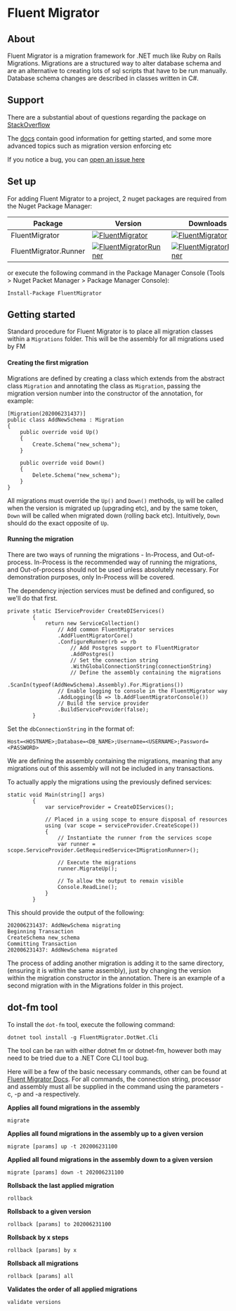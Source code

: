 ﻿# Fluent Migrator

## About

Fluent Migrator is a migration framework for .NET much like Ruby 
on Rails Migrations. Migrations are a structured way to alter 
database schema and are an alternative to creating lots of sql 
scripts that have to be run manually. Database schema 
changes are described in classes written in C#.

## Support

There are a substantial about of questions regarding the package on [StackOverflow](https://stackoverflow.com/questions/tagged/fluent-migrator)

The [docs](https://fluentmigrator.github.io/articles/intro.html) contain good information for getting started, and some more advanced topics such as migration version enforcing etc

If you notice a bug, you can [open an issue here](https://github.com/fluentmigrator/fluentmigrator/issues)

## Set up

For adding Fluent Migrator to a project, 2 nuget packages are required from the Nuget Package Manager:

Package      | Version   | Downloads |
------------------|----------|------------|
FluentMigrator    | [![FluentMigrator](https://img.shields.io/nuget/v/FluentMigrator.svg)](https://www.nuget.org/packages/FluentMigrator/) | [![FluentMigrator](https://img.shields.io/nuget/dt/FluentMigrator.svg)](https://www.nuget.org/packages/FluentMigrator/) |
FluentMigrator.Runner    | [![FluentMigratorRunner](https://img.shields.io/nuget/v/FluentMigrator.Runner.svg)](https://www.nuget.org/packages/FluentMigrator.Runner/) | [![FluentMigratorRunner](https://img.shields.io/nuget/dt/FluentMigrator.Runner.svg)](https://www.nuget.org/packages/FluentMigrator.Runner/) |

or execute the following command in the Package Manager Console (Tools > Nuget Packet Manager > Package Manager Console):

	Install-Package FluentMigrator

## Getting started

Standard procedure for Fluent Migrator is to place all migration classes
within a `Migrations` folder. This will be the assembly for all 
migrations used by FM

#### Creating the first migration

Migrations are defined by creating a class which extends from the 
abstract class `Migration` and annotating the class as `Migration`,
 passing the migration version number into the constructor of the annotation, for example:
	
    [Migration(202006231437)]
    public class AddNewSchema : Migration
    {
        public override void Up()
        {
            Create.Schema("new_schema");
        }

        public override void Down()
        {
            Delete.Schema("new_schema");
        }
    }

All migrations must override the `Up()` and `Down()` methods, 
`Up` will be called when the version is migrated up (upgrading 
etc), and by the same token, `Down` will be called when migrated 
down (rolling back etc). Intuitively, `Down` should do the exact 
opposite of `Up`.

#### Running the migration

There are two ways of running the migrations - In-Process, 
and Out-of-process. In-Process is the recommended way of running the migrations,
and Out-of-process should not be used unless absolutely necessary.
For demonstration purposes, only In-Process will be covered.

The dependency injection services must be defined and configured, 
so we'll do that first.

    private static IServiceProvider CreateDIServices()
            {
                return new ServiceCollection()
                    // Add common FluentMigrator services
                    .AddFluentMigratorCore()
                    .ConfigureRunner(rb => rb
                        // Add Postgres support to FluentMigrator
                        .AddPostgres()
                        // Set the connection string
                        .WithGlobalConnectionString(connectionString)
                        // Define the assembly containing the migrations
                        .ScanIn(typeof(AddNewSchema).Assembly).For.Migrations())
                    // Enable logging to console in the FluentMigrator way
                    .AddLogging(lb => lb.AddFluentMigratorConsole())
                    // Build the service provider
                    .BuildServiceProvider(false);
            }

Set the `dbConnectionString` in the format of:

`Host=<HOSTNAME>;Database=<DB_NAME>;Username=<USERNAME>;Password=<PASSWORD>`

We are defining the assembly containing the migrations,
meaning that any migrations out of this assembly will not be included
 in any transactions.

To actually apply the migrations using the previously defined services:

    static void Main(string[] args)
            {
                var serviceProvider = CreateDIServices();

                // Placed in a using scope to ensure disposal of resources
                using (var scope = serviceProvider.CreateScope())
                {
                    // Instantiate the runner from the services scope
                    var runner = scope.ServiceProvider.GetRequiredService<IMigrationRunner>();

                    // Execute the migrations
                    runner.MigrateUp();

                    // To allow the output to remain visible
                    Console.ReadLine();
                }
            }

This should provide the output of the following:


    202006231437: AddNewSchema migrating
    Beginning Transaction
    CreateSchema new_schema
    Committing Transaction
    202006231437: AddNewSchema migrated

The process of adding another migration is adding it to the same directory, (ensuring it is within the same
assembly), just by changing the version within the migration constructor in the annotation. There is an
example of a second migration with in the Migrations folder in this project.

## dot-fm tool

To install the `dot-fm` tool, execute the following command:

    dotnet tool install -g FluentMigrator.DotNet.Cli

The tool can be ran with either dotnet fm or dotnet-fm, however both may need
to be tried due to a .NET Core CLI tool bug.

Here will be a few of the basic necessary commands, other can be found at [Fluent
Migrator Docs](https://fluentmigrator.github.io/articles/runners/dotnet-fm.html). 
For all commands, the connection string, processor and assembly must all be supplied 
in the command using the parameters -c, -p and -a respectively.


<b>Applies all found migrations in the assembly</b>

    migrate

<b>Applies all found migrations in the assembly up to a given version</b>

    migrate [params] up -t 202006231100

<b>Applied all found migrations in the assembly down to a given version</b>

    migrate [params] down -t 202006231100

<b>Rollsback the last applied migration</b>

    rollback

<b>Rollsback to a given version</b>

    rollback [params] to 202006231100

<b>Rollsback by x steps</b>

    rollback [params] by x

<b>Rollsback all migrations</b>

    rollback [params] all

<b>Validates the order of all applied migrations</b>

    validate versions

    
